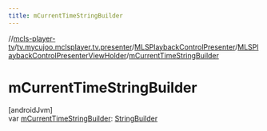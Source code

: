 ```yaml
---
title: mCurrentTimeStringBuilder
---
```

//[mcls-player-tv](../../../../index.html)/[tv.mycujoo.mclsplayer.tv.presenter](../../index.html)/[MLSPlaybackControlPresenter](../index.html)/[MLSPlaybackControlPresenterViewHolder](index.html)/[mCurrentTimeStringBuilder](m-current-time-string-builder.html)



# mCurrentTimeStringBuilder



[androidJvm]\
var [mCurrentTimeStringBuilder](m-current-time-string-builder.html): [StringBuilder](https://developer.android.com/reference/kotlin/java/lang/StringBuilder.html)




